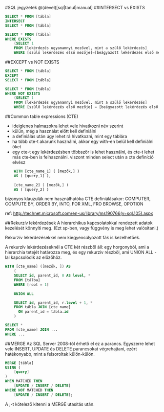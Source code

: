 #SQL jegyzetek 
@(devel)[sql|tanul|manual]
##INTERSECT vs EXISTS
```SQL
SELECT * FROM [tábla]
INTERSECT
SELECT * FROM [tábla]

SELECT * FROM [tábla]
WHERE EXISTS
	(SELECT 1
	FROM [lekérdezés ugyanannyi mezővel, mint a szülő lekérdezés]
	WHERE [szülő lekérdezés első mezője]=[beágyazott lekérdezés első mezője])
```

##EXCEPT vs NOT EXISTS
```SQL
SELECT * FROM [tábla]
EXCEPT
SELECT * FROM [tábla]

SELECT * FROM [tábla]
WHERE NOT EXISTS
	(SELECT 1
	FROM [lekérdezés ugyanannyi mezővel, mint a szülő lekérdezés]
	WHERE [szülő lekérdezés első mezője] = [beágyazott lekérdezés első mezője])
```

##Common table expressions (CTE)

 - ideiglenes halmazokra lehet vele hivatkozni név szerint
 - külün, még a használat előtt kell definiálni
 - a definiálás után úgy lehet rá hivatkozni, mint egy táblára
 - ha több cte-t akarunk használni, akkor egy with-en belül kell definiálni őket
 - egy cte-t egy lekérdezésben többször is lehet használni, és cte-t lehet más cte-ben is felhasználni. viszont minden select után a cte definíció elvész

```sql
    WITH [cte_name_1] ( [mezők,] )
    AS ( [query_1] ),
    
    [cte_name_2] ( [mezők,] )
    AS ( [query_2] )
```
bizonyos klauzulák nem használhatóka  CTE definiálásakor: COMPUTER, COMPUTE BY, ORDER BY, INTO, FOR XML, FRO BROWSE, OPOTION

ref: http://technet.microsoft.com/en-us/library/ms190766(v=sql.105).aspx

##Rekurzív lekérdezések
A hierarchikus kapcsolatokkal rendezett adatok kezelését könnyíti meg. (Ezt sp-ben, vagy függvény is meg lehet valósítani.)

Rekurzív lekérdezésekkel nem kiegyensúlyozott fák is kezelhetőek. 

A rekurzív lekérdezéseknél a CTE két részből áll: egy horgonyból, ami a hierarchia tetejét határozza meg, és egy rekurzív részből, ami UNION ALL -lal kapcsolódik az előzőhöz. 

```sql
WITH [cte_name] ([mezők, ]) AS
	(
	SELECT id, parent_id, 0 AS level, * 
	FROM [tálba]
	WHERE [root = 1]
	
	UNION ALL 

	SELECT id, parent_id, r.level + 1, *
	FROM tábla JOIN [cte_name] 
	  ON parent_id = tábla.id
	)

SELECT * 
FROM [cte_name] JOIN ...
WHERE ...
```

##MERGE
Az SQL Server 2008-tól érhető el ez a parancs. Egyszerre lehet vele INSERT, UPDATE és DELETE parancsokat végrehajtani, ezért hatékonyabb, mint a felsoroltak külön-külön. 
```sql
MERGE [tábla]
USING (
	[query]
)
WHEN MATCHED THEN
	[UPDATE / INSERT / DELETE]
WHERE NOT MATCHED THEN
	[UPDATE / INSERT / DELETE];
```
A ;-t kötelező kitenni a MERGE utasítás után.
